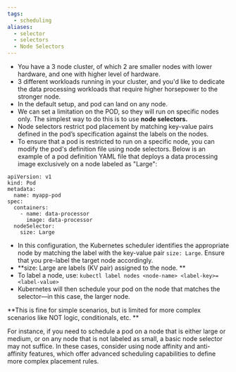 ```yaml
---
tags:
  - scheduling
aliases:
  - selector
  - selectors
  - Node Selectors
---
```

- You have a 3 node cluster, of which 2 are smaller nodes with lower hardware, and one with higher level of hardware.
- 3 different workloads running in your cluster, and you'd like to dedicate the data processing workloads that require higher horsepower to the stronger node.
- In the default setup, and pod can land on any node.
- We can set a limitation on the POD, so they will run on specific nodes only. The simplest way to do this is to use **node selectors.**
- Node selectors restrict pod placement by matching key-value pairs defined in the pod’s specification against the labels on the nodes.
- To ensure that a pod is restricted to run on a specific node, you can modify the pod's definition file using node selectors. Below is an example of a pod definition YAML file that deploys a data processing image exclusively on a node labeled as "Large":

```
apiVersion: v1
kind: Pod
metadata:
  name: myapp-pod
spec:
  containers:
    - name: data-processor
      image: data-processor
  nodeSelector:
    size: Large
```

- In this configuration, the Kubernetes scheduler identifies the appropriate node by matching the label with the key-value pair `size: Large`. Ensure that you pre-label the target node accordingly.
- **size: Large are labels (KV pair) assigned to the node. **
- To label a node, use:
   `kubectl label nodes <node-name> <label-key>=<label-value>`
- Kubernetes will then schedule your pod on the node that matches the selector—in this case, the larger node.

**This is fine for simple scenarios, but is limited for more complex scenarios like NOT logic, conditionals, etc. **

For instance, if you need to schedule a pod on a node that is either large or medium, or on any node that is not labeled as small, a basic node selector may not suffice. In these cases, consider using node affinity and anti-affinity features, which offer advanced scheduling capabilities to define more complex placement rules.